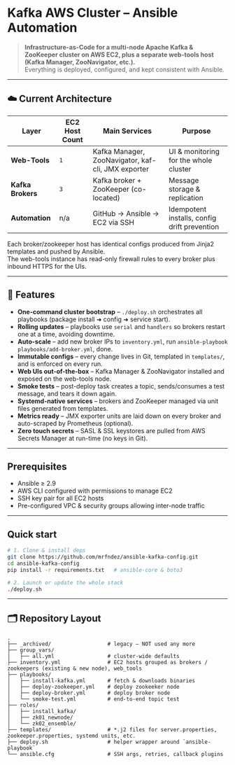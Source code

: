 # Kafka AWS Cluster – Ansible Automation

> **Infrastructure-as-Code for a multi-node Apache Kafka & ZooKeeper cluster on AWS EC2, plus a separate web-tools host (Kafka Manager, ZooNavigator, etc.).**  
> Everything is deployed, configured, and kept consistent with Ansible.

---

## ☁️ Current Architecture

| Layer | EC2 Host Count | Main Services | Purpose |
|-------|---------------|--------------|---------|
| **Web-Tools** | `1` | Kafka Manager, ZooNavigator, kaf-cli, JMX exporter | UI & monitoring for the whole cluster |
| **Kafka Brokers** | `3` | Kafka broker + ZooKeeper (co-located) | Message storage & replication |
| **Automation** | n/a | GitHub → Ansible → EC2 via SSH | Idempotent installs, config drift prevention |

Each broker/zookeeper host has identical configs produced from Jinja2 templates and pushed by Ansible.  
The web-tools instance has read-only firewall rules to every broker plus inbound HTTPS for the UIs.

---

## 🔑 Features

* **One-command cluster bootstrap** – `./deploy.sh` orchestrates all playbooks (package install ➜ config ➜ service start).  
* **Rolling updates** – playbooks use `serial` and `handlers` so brokers restart one at a time, avoiding downtime.  
* **Auto-scale** – add new broker IPs to `inventory.yml`, run `ansible-playbook playbooks/add-broker.yml`, done.  
* **Immutable configs** – every change lives in Git, templated in `templates/`, and is enforced on every run.  
* **Web UIs out-of-the-box** – Kafka Manager & ZooNavigator installed and exposed on the web-tools node.  
* **Smoke tests** – post-deploy task creates a topic, sends/consumes a test message, and tears it down again.  
* **Systemd-native services** – brokers and ZooKeeper managed via unit files generated from templates.  
* **Metrics ready** – JMX exporter units are laid down on every broker and auto-scraped by Prometheus (optional).  
* **Zero touch secrets** – SASL & SSL keystores are pulled from AWS Secrets Manager at run-time (no keys in Git).

---

## Prerequisites

- Ansible ≥ 2.9  
- AWS CLI configured with permissions to manage EC2  
- SSH key pair for all EC2 hosts  
- Pre-configured VPC & security groups allowing inter-node traffic

---

## Quick start

```bash
# 1. Clone & install deps
git clone https://github.com/mrfndez/ansible-kafka-config.git
cd ansible-kafka-config
pip install -r requirements.txt   # ansible-core & boto3

# 2. Launch or update the whole stack
./deploy.sh
```

---

## 🗂️ Repository Layout

```text
.
├── _archived/                  # legacy – NOT used any more
├── group_vars/
│   ├── all.yml                 # cluster-wide defaults
├── inventory.yml               # EC2 hosts grouped as brokers / zookeepers (existing & new node), web_tools
├── playbooks/
│   ├── install-kafka.yml       # fetch & downloads binaries
│   ├── deploy-zookeeper.yml    # deploy zookeeker node
│   ├── deploy-broker.yml       # deploy broker node
│   └── smoke-test.yml          # end-to-end topic test
├── roles/
│   ├── install_kafka/
│   ├── zk01_newnode/
│   └── zk02_ensemble/
├── templates/                  # *.j2 files for server.properties, zookeeper.properties, systemd units, etc.
├── deploy.sh                   # helper wrapper around `ansible-playbook`
└── ansible.cfg                 # SSH args, retries, callback plugins

